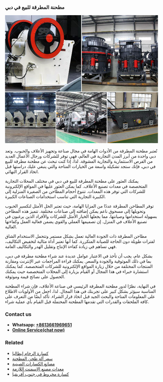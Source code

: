 <h3>مطحنة المطرقة للبيع في دبي</h3><img src='1701854069.jpg' alt=''><p>تُعتبر مطحنة المطرقة من الأدوات الهامة في مجال صناعة وتجهيز الأعلاف والحبوب. وتعد دبي واحدة من أبرز المدن التجارية في العالم، فهي توفر للشركات ورجال الأعمال العديد من الفرص الاستثمارية والتجارية المشوقة. لذا، إذا كنت تبحث عن مطحنة مطرقة للبيع في دبي، فإنك ستجد تشكيلة واسعة من الخيارات المتاحة والتي ينبغي عليك دراستها قبل اتخاذ القرار النهائي.</p><p>يمكنك العثور على مطحنة المطرقة للبيع في دبي في مختلف المحلات التجارية المتخصصة في معدات تصنيع الأعلاف. كما يمكن العثور عليها في المواقع الإلكترونية للشركات التي توفر هذه المعدات. تتنوع أحجام المطاحن من الصغيرة المنزلية إلى الكبيرة التجارية التي تناسب استخدامات الصناعات الكبيرة.</p><p>توفر المطاحن المطرقة عددًا من المزايا الهامة، حيث تعتبر الحل الأمثل لتكسير الحبوب وتحويلها إلى مسحوق ناعم يمكن إضافته إلى صناعات مختلفة. تتميز هذه المطاحن بسهولة استخدامها وصيانتها، مما يجعلها الخيار الأمثل للشركات والأفراد الذين يرغبون في تصنيع الأعلاف في المنزل. إن تصميمها العملي والقوي يضمن فعالية العمل وكفاءتها العالية.</p><p>مطاحن المطرقة ذات الجودة العالية تعمل بشكل مستمر وتتحمل الاستخدام الشاق لفترات طويلة دون الحاجة للصيانة المتكررة. كما أنها تعتبر أداة مثالية لتخفيض التكاليف، فهي تساهم في زيادة كفاءة الإنتاج وتقليل الهدر والتكاليف العامة.</p><p>بشكل عام، يجب أن تأخذ في الاعتبار عوامل عديدة عند شراء مطحنة مطرقة في دبي، بما في ذلك الموثوقية والجودة والسعر. يمكنك قراءة المراجعات عبر الإنترنت ومقارنة المنتجات المختلفة من خلال زيارة المواقع الإلكترونية للشركات المتخصصة. كما يمكنك استشارة خبراء في هذا المجال أو القيام بزيارة إلى المحلات المتخصصة حيث يمكنك الحصول على نصائح قيمة وموثوقة.</p><p>في النهاية، نظرًا لدور مطحنة المطرقة الرئيسي في صناعة الأعلاف، فإن شراء المطحنة المناسبة سيؤثر بشكل كبير على تجربتك في هذا المجال. لذا، اجعل من الأولويات الاطلاع على المعلومات المتاحة والبحث الجيد قبل اتخاذ قرار الشراء. تأكد أيضًا من التعرف على كافة الملحقات والقدرات التي تقدمها المطحنة المحتملة قبل القيام بأي عملية شراء.</p><h3>Contact us</h3><ul><li><strong>Whatsapp:&nbsp;<a href="https://wa.me/8613661969651">+8613661969651</a></strong></li><li><a href="https://swt.shibang-china.com/?git&amp;zhl&amp;مطحنة المطرقة للبيع في دبي"><strong>Online Service(chat now)</strong></a></li></ul><h3>Related</h3><ul><li><a href='كسارة الرخام إيطاليا.md'>كسارة الرخام إيطاليا</a></li><li><a href='سعر آلة طحن المطحنة.md'>سعر آلة طحن المطحنة</a></li><li><a href='مصانع الكسارات الصينية.md'>مصانع الكسارات الصينية</a></li><li><a href='معدات مصنع الإسمنت اللازمة.md'>معدات مصنع الإسمنت اللازمة</a></li><li><a href='كسارة مخروط في جنوب أفريقيا.md'>كسارة مخروط في جنوب أفريقيا</a></li></ul>